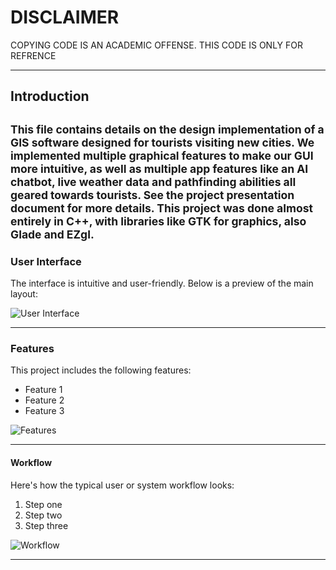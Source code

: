 # DISCLAIMER
COPYING CODE IS AN ACADEMIC OFFENSE. THIS CODE IS ONLY FOR REFRENCE

---

## Introduction
<small>This file contains details on the design implementation of a GIS software designed for tourists visiting new cities. We implemented multiple graphical features to make our GUI more intuitive, as well as multiple app features like an AI chatbot, live weather data and 
pathfinding abilities all geared towards tourists. See the project presentation document for more details. This project was done almost entirely in C++, with libraries like GTK for graphics, also Glade and EZgl.</small>
---

### User Interface
The interface is intuitive and user-friendly. Below is a preview of the main layout:

![User Interface](path/to/user-interface-image.png)

---

### Features
This project includes the following features:
- Feature 1
- Feature 2
- Feature 3

![Features](path/to/features-image.png)

---

#### Workflow
Here's how the typical user or system workflow looks:

1. Step one
2. Step two
3. Step three

![Workflow](path/to/workflow-image.png)

---
